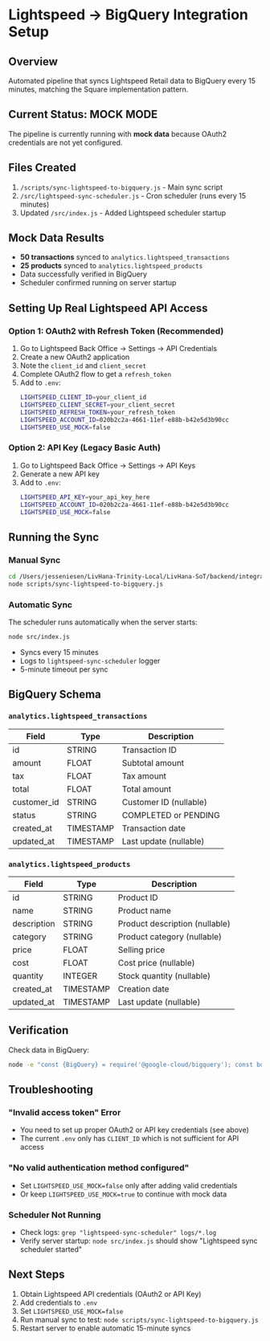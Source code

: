 # Lightspeed → BigQuery Integration Setup

## Overview
Automated pipeline that syncs Lightspeed Retail data to BigQuery every 15 minutes, matching the Square implementation pattern.

## Current Status: MOCK MODE
The pipeline is currently running with **mock data** because OAuth2 credentials are not yet configured.

## Files Created
1. `/scripts/sync-lightspeed-to-bigquery.js` - Main sync script
2. `/src/lightspeed-sync-scheduler.js` - Cron scheduler (runs every 15 minutes)
3. Updated `/src/index.js` - Added Lightspeed scheduler startup

## Mock Data Results
- **50 transactions** synced to `analytics.lightspeed_transactions`
- **25 products** synced to `analytics.lightspeed_products`
- Data successfully verified in BigQuery
- Scheduler confirmed running on server startup

## Setting Up Real Lightspeed API Access

### Option 1: OAuth2 with Refresh Token (Recommended)
1. Go to Lightspeed Back Office → Settings → API Credentials
2. Create a new OAuth2 application
3. Note the `client_id` and `client_secret`
4. Complete OAuth2 flow to get a `refresh_token`
5. Add to `.env`:
   ```bash
   LIGHTSPEED_CLIENT_ID=your_client_id
   LIGHTSPEED_CLIENT_SECRET=your_client_secret
   LIGHTSPEED_REFRESH_TOKEN=your_refresh_token
   LIGHTSPEED_ACCOUNT_ID=020b2c2a-4661-11ef-e88b-b42e5d3b90cc
   LIGHTSPEED_USE_MOCK=false
   ```

### Option 2: API Key (Legacy Basic Auth)
1. Go to Lightspeed Back Office → Settings → API Keys
2. Generate a new API key
3. Add to `.env`:
   ```bash
   LIGHTSPEED_API_KEY=your_api_key_here
   LIGHTSPEED_ACCOUNT_ID=020b2c2a-4661-11ef-e88b-b42e5d3b90cc
   LIGHTSPEED_USE_MOCK=false
   ```

## Running the Sync

### Manual Sync
```bash
cd /Users/jesseniesen/LivHana-Trinity-Local/LivHana-SoT/backend/integration-service
node scripts/sync-lightspeed-to-bigquery.js
```

### Automatic Sync
The scheduler runs automatically when the server starts:
```bash
node src/index.js
```
- Syncs every 15 minutes
- Logs to `lightspeed-sync-scheduler` logger
- 5-minute timeout per sync

## BigQuery Schema

### `analytics.lightspeed_transactions`
| Field | Type | Description |
|-------|------|-------------|
| id | STRING | Transaction ID |
| amount | FLOAT | Subtotal amount |
| tax | FLOAT | Tax amount |
| total | FLOAT | Total amount |
| customer_id | STRING | Customer ID (nullable) |
| status | STRING | COMPLETED or PENDING |
| created_at | TIMESTAMP | Transaction date |
| updated_at | TIMESTAMP | Last update (nullable) |

### `analytics.lightspeed_products`
| Field | Type | Description |
|-------|------|-------------|
| id | STRING | Product ID |
| name | STRING | Product name |
| description | STRING | Product description (nullable) |
| category | STRING | Product category (nullable) |
| price | FLOAT | Selling price |
| cost | FLOAT | Cost price (nullable) |
| quantity | INTEGER | Stock quantity (nullable) |
| created_at | TIMESTAMP | Creation date |
| updated_at | TIMESTAMP | Last update (nullable) |

## Verification

Check data in BigQuery:
```bash
node -e "const {BigQuery} = require('@google-cloud/bigquery'); const bq = new BigQuery({projectId: 'reggieanddrodispensary'}); (async () => { const [txns] = await bq.dataset('analytics').table('lightspeed_transactions').query('SELECT COUNT(*) as count FROM \`reggieanddrodispensary.analytics.lightspeed_transactions\`'); const [prods] = await bq.dataset('analytics').table('lightspeed_products').query('SELECT COUNT(*) as count FROM \`reggieanddrodispensary.analytics.lightspeed_products\`'); console.log('Transactions:', txns[0].count); console.log('Products:', prods[0].count); })();"
```

## Troubleshooting

### "Invalid access token" Error
- You need to set up proper OAuth2 or API key credentials (see above)
- The current `.env` only has `CLIENT_ID` which is not sufficient for API access

### "No valid authentication method configured"
- Set `LIGHTSPEED_USE_MOCK=false` only after adding valid credentials
- Or keep `LIGHTSPEED_USE_MOCK=true` to continue with mock data

### Scheduler Not Running
- Check logs: `grep "lightspeed-sync-scheduler" logs/*.log`
- Verify server startup: `node src/index.js` should show "Lightspeed sync scheduler started"

## Next Steps
1. Obtain Lightspeed API credentials (OAuth2 or API Key)
2. Add credentials to `.env`
3. Set `LIGHTSPEED_USE_MOCK=false`
4. Run manual sync to test: `node scripts/sync-lightspeed-to-bigquery.js`
5. Restart server to enable automatic 15-minute syncs

<!-- Last verified: 2025-10-02 -->

<!-- Optimized: 2025-10-02 -->

<!-- Last updated: 2025-10-02 -->

<!-- Last optimized: 2025-10-02 -->
